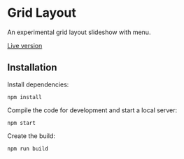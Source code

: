 # Grid Layout

An experimental grid layout slideshow with menu.

[Live version](https://grid-layout-with-menu.netlify.app/)

## Installation

Install dependencies:

```
npm install
```

Compile the code for development and start a local server:

```
npm start
```

Create the build:

```
npm run build
```
